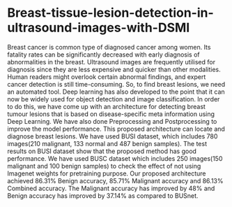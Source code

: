 # Breast-tissue-lesion-detection-in-ultrasound-images-with-DSMI

Breast cancer is common type of diagnosed cancer among women. Its fatality rates can
be significantly decreased with early diagnosis of abnormalities in the breast. Ultrasound
images are frequently utilised for diagnosis since they are less expensive and quicker than
other modalities. Human readers might overlook certain abnormal findings, and expert
cancer detection is still time-consuming. So, to find breast lesions, we need an automated
tool. Deep learning has also developed to the point that it can now be widely used for
object detection and image classification.
In order to do this, we have come up with an architecture for detecting breast tumour
lesions that is based on disease-specific meta information using Deep Learning. We have
also done Preprocessing and Postprocessing to improve the model performance.
This proposed architecture can locate and diagnose breast lesions. We have used BUSI
dataset, which includes 780 images(210 malignant, 133 normal and 487 benign samples).
The test results on BUSI dataset show that the proposed method has good performance.
We have used BUSC dataset which includes 250 images(150 malignant and 100 benign
samples) to check the effect of not using Imagenet weights for pretraining purpose. Our
proposed architecture achieved 86.31% Benign accuracy, 85.71% Malignant accuracy and
86.13% Combined accuracy. The Malignant accuracy has improved by 48% and Benign
accuracy has improved by 37.14% as compared to BUSnet.

